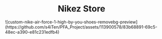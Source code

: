 <h1 align="center">Nikez Store</h1>
![custom-nike-air-force-1-high-by-you-shoes-removebg-preview](https://github.com/s4iTen/PFA_Project/assets/113900578/83b68891-69c5-48ec-a390-e81c231edfb4)
